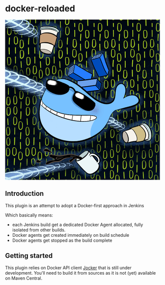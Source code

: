 # docker-reloaded

![docker-reloaded.png](docker-reloaded.png)

## Introduction

This plugin is an attempt to adopt a Docker-first approach in Jenkins

Which basically means:
 - each Jenkins build get a dedicated Docker Agent allocated, fully isolated from
 other builds.
 - Docker agents get created immediately on build schedule
 - Docker agents get stopped as the build complete


## Getting started

This plugin relies on Docker API client [Jocker](https://github.com/ndeloof/jocker)
that is still under development. You'll need to build it from sources as it is
not (yet) available on Maven Central.




